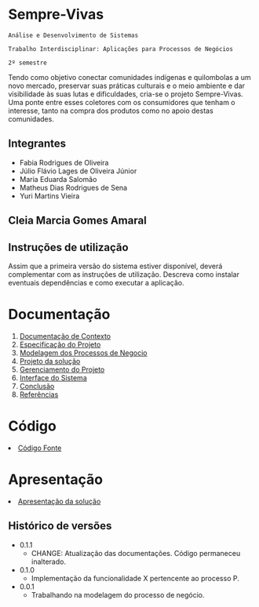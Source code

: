 # Sempre-Vivas

`Análise e Desenvolvimento de Sistemas`

`Trabalho Interdisciplinar: Aplicações para Processos de Negócios `

`2º semestre`

Tendo como objetivo conectar comunidades indígenas e quilombolas a um novo mercado, preservar suas práticas culturais e o meio ambiente e dar visibilidade às suas lutas e dificuldades, cria-se o projeto Sempre-Vivas. Uma ponte entre esses coletores com os consumidores que tenham o interesse, tanto na compra dos produtos como no apoio destas comunidades.

## Integrantes

* Fabia Rodrigues de Oliveira
* Júlio Flávio Lages de Oliveira Júnior
* Maria Eduarda Salomão
* Matheus Dias Rodrigues de Sena
* Yuri Martins Vieira

## Cleia Marcia Gomes Amaral

## Instruções de utilização

Assim que a primeira versão do sistema estiver disponível, deverá complementar com as instruções de utilização. Descreva como instalar eventuais dependências e como executar a aplicação.

# Documentação

<ol>
<li><a href="docs/1-Contexto.md"> Documentação de Contexto</a></li>
<li><a href="docs/2-Especificação.md"> Especificação do Projeto</a></li>
<li><a href="docs/3-Modelagem-Processos-Negócio.md"> Modelagem dos Processos de Negocio</a></li>
<li><a href="docs/4-Projeto-Solucao.md"> Projeto da solução</a></li>
<li><a href="docs/5-Gerenciamento-Projeto.md"> Gerenciamento do Projeto</a></li>
<li><a href="docs/6-Interface-Sistema.md"> Interface do Sistema</a></li>
<li><a href="docs/7-Conclusão.md"> Conclusão</a></li>
<li><a href="docs/8-Referências.md"> Referências</a></li>
</ol>

# Código

<li><a href="src/README.md"> Código Fonte</a></li>

# Apresentação

<li><a href="presentation/README.md"> Apresentação da solução</a></li>


## Histórico de versões

* 0.1.1
    * CHANGE: Atualização das documentações. Código permaneceu inalterado.
* 0.1.0
    * Implementação da funcionalidade X pertencente ao processo P.
* 0.0.1
    * Trabalhando na modelagem do processo de negócio.

